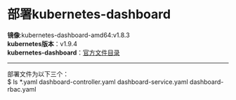 # 部署kubernetes-dashboard
__镜像__:kubernetes-dashboard-amd64:v1.8.3     
__kubernetes版本__：v1.9.4     
__kubernetes-dashboard__：[官方文件目录](https://github.com/kubernetes/kubernetes/tree/master/cluster/addons/dashboard)     
******
部署文件为以下三个：     
      $ ls *.yaml
      dashboard-controller.yaml dashboard-service.yaml dashboard-rbac.yaml
